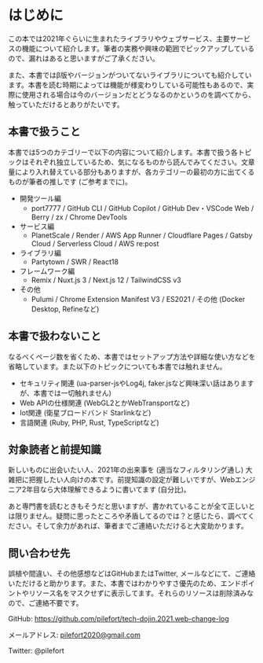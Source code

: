 # はじめに
この本では2021年ぐらいに生まれたライブラリやウェブサービス、主要サービスの機能について紹介します。筆者の実務や興味の範囲でピックアップしているので、漏れはあると思いますがご了承ください。

また、本書ではβ版やバージョンがついてないライブラリについても紹介しています。本書を読む時期によっては機能が様変わりしている可能性もあるので、実際に使用される場合は今のバージョンだとどうなるのかというのを調べてから、触っていただけるとありがたいです。

## 本書で扱うこと
本書では5つのカテゴリーで以下の内容について紹介します。本書で扱う各トピックはそれぞれ独立しているため、気になるものから読んでみてください。文章量により入れ替えている部分もありますが、各カテゴリーの最初の方に出てくるものが筆者の推しです (ご参考までに)。

- 開発ツール編
  - port7777 / GitHub CLI / GitHub Copilot  / GitHub Dev・VSCode Web / Berry / zx / Chrome DevTools
- サービス編
  - PlanetScale  / Render / AWS App Runner / Cloudflare Pages / Gatsby Cloud / Serverless Cloud / AWS re:post
- ライブラリ編
  - Partytown / SWR  / React18
- フレームワーク編
  - Remix / Nuxt.js 3 / Next.js 12 / TailwindCSS v3
- その他
  - Pulumi / Chrome Extension Manifest V3 / ES2021 / その他 (Docker Desktop, Refineなど)

## 本書で扱わないこと
なるべくページ数を省くため、本書ではセットアップ方法や詳細な使い方などを省略しています。また以下のトピックについても本書では触れません。

- セキュリティ関連 (ua-parser-jsやLog4j, faker.jsなど興味深い話はありますが、本書では一切触れません)
- Web APIの仕様関連 (WebGL2とかWebTransportなど)
- Iot関連 (衛星ブロードバンド Starlinkなど)
- 言語関連 (Ruby, PHP, Rust, TypeScriptなど)

## 対象読者と前提知識
新しいものに出会いたい人、2021年の出来事を (適当なフィルタリング通し) 大雑把に把握したい人向けの本です。前提知識の設定が難しいですが、Webエンジニア2年目なら大体理解できるように書いてます (自分比)。

あと専門書を読むときもそうだと思いますが、書かれていることが全て正しいとは限りません。疑問に思ったところや矛盾してるのでは？と感じたら、調べてください。そして余力があれば、筆者までご連絡いただけると大変助かります。

## 問い合わせ先
誤植や間違い、その他感想などはGitHubまたはTwitter, メールなどにて、ご連絡いただけると助かります。また、本書ではわかりやすさ優先のため、エンドポイントやリソース名をマスクせずに表示してます。それらのリソースは削除済みなので、ご連絡不要です。

GitHub: https://github.com/pilefort/tech-dojin.2021.web-change-log

メールアドレス: pilefort2020@gmail.com

Twitter: @pilefort
